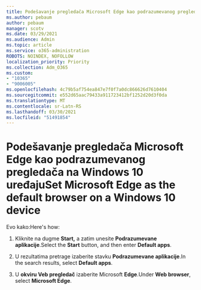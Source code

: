 ```yaml
---
title: Podešavanje pregledača Microsoft Edge kao podrazumevanog pregledača na Windows 10 uređaju
ms.author: pebaum
author: pebaum
manager: scotv
ms.date: 03/29/2021
ms.audience: Admin
ms.topic: article
ms.service: o365-administration
ROBOTS: NOINDEX, NOFOLLOW
localization_priority: Priority
ms.collection: Adm_O365
ms.custom:
- "10365"
- "9006005"
ms.openlocfilehash: 4c79b5af754ea847e7f0f7a0dc866626d7610404
ms.sourcegitcommit: e552d65aac79433a911723412bf1252d20d3f0da
ms.translationtype: MT
ms.contentlocale: sr-Latn-RS
ms.lasthandoff: 03/30/2021
ms.locfileid: "51491854"
---
```

# <a name="set-microsoft-edge-as-the-default-browser-on-a-windows-10-device"></a><span data-ttu-id="f9e12-102">Podešavanje pregledača Microsoft Edge kao podrazumevanog pregledača na Windows 10 uređaju</span><span class="sxs-lookup"><span data-stu-id="f9e12-102">Set Microsoft Edge as the default browser on a Windows 10 device</span></span>

<span data-ttu-id="f9e12-103">Evo kako:</span><span class="sxs-lookup"><span data-stu-id="f9e12-103">Here's how:</span></span>

1. <span data-ttu-id="f9e12-104">Kliknite na dugme **Start,** a zatim unesite **Podrazumevane aplikacije**.</span><span class="sxs-lookup"><span data-stu-id="f9e12-104">Select the **Start** button, and then enter **Default apps**.</span></span>

1. <span data-ttu-id="f9e12-105">U rezultatima pretrage izaberite stavku **Podrazumevane aplikacije**.</span><span class="sxs-lookup"><span data-stu-id="f9e12-105">In the search results, select **Default apps**.</span></span>

1. <span data-ttu-id="f9e12-106">U **okviru Veb pregledač** izaberite Microsoft **Edge**.</span><span class="sxs-lookup"><span data-stu-id="f9e12-106">Under **Web browser**, select **Microsoft Edge**.</span></span>
